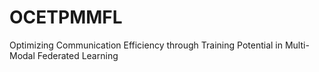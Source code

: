 # OCETPMMFL
Optimizing Communication Efficiency through Training Potential in Multi-Modal Federated Learning
